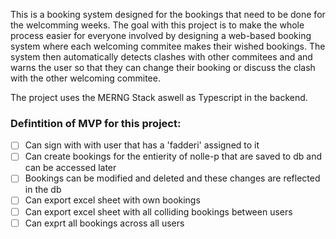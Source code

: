 This is a booking system designed for the bookings that need to be done for the welcomming weeks. 
The goal with this project is to make the whole process easier for everyone involved by designing a web-based booking system where each welcoming commitee makes their wished bookings. The system then automatically detects clashes with other commitees and and warns the user so that they can change their booking or discuss the clash with the other welcoming commitee. 

The project uses the MERNG Stack aswell as Typescript in the backend. 

### Defintition of MVP for this project:

- [ ] Can sign with with user that has a 'fadderi' assigned to it
- [ ] Can create bookings for the entierity of nolle-p that are saved to db and can be accessed later
- [ ] Bookings can be modified and deleted and these changes are reflected in the db
- [ ] Can export excel sheet with own bookings
- [ ] Can export excel sheet with all colliding bookings between users
- [ ] Can exprt all bookings across all users
